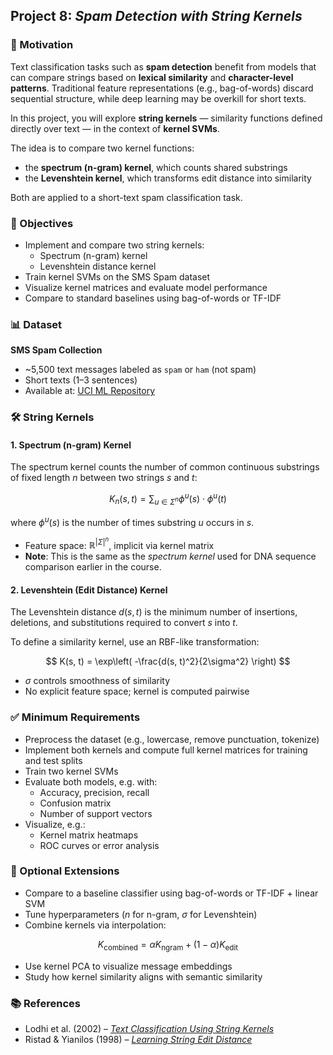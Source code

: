 ## Project 8: *Spam Detection with String Kernels*

### 🧠 Motivation

Text classification tasks such as **spam detection** benefit from models that can compare strings based on **lexical similarity** and **character-level patterns**. Traditional feature representations (e.g., bag-of-words) discard sequential structure, while deep learning may be overkill for short texts.

In this project, you will explore **string kernels** — similarity functions defined directly over text — in the context of **kernel SVMs**.

The idea is to compare two kernel functions:  
- the **spectrum (n-gram) kernel**, which counts shared substrings  
- the **Levenshtein kernel**, which transforms edit distance into similarity  

Both are applied to a short-text spam classification task.

### 🎯 Objectives

- Implement and compare two string kernels:
  - Spectrum (n-gram) kernel
  - Levenshtein distance kernel
- Train kernel SVMs on the SMS Spam dataset  
- Visualize kernel matrices and evaluate model performance  
- Compare to standard baselines using bag-of-words or TF-IDF

### 📊 Dataset

**SMS Spam Collection**  
- ~5,500 text messages labeled as `spam` or `ham` (not spam)  
- Short texts (1–3 sentences)  
- Available at: [UCI ML Repository](https://archive.ics.uci.edu/ml/datasets/SMS+Spam+Collection)

### 🛠️ String Kernels

#### 1. Spectrum (n-gram) Kernel

The spectrum kernel counts the number of common continuous substrings of fixed length $n$ between two strings $s$ and $t$:

$$
K_n(s, t) = \sum_{u \in \Sigma^n} \phi^u(s) \cdot \phi^u(t)
$$

where $\phi^u(s)$ is the number of times substring $u$ occurs in $s$.

- Feature space: $\mathbb{R}^{|\Sigma|^n}$, implicit via kernel matrix  
- **Note**: This is the same as the *spectrum kernel* used for DNA sequence comparison earlier in the course.

#### 2. Levenshtein (Edit Distance) Kernel

The Levenshtein distance $d(s, t)$ is the minimum number of insertions, deletions, and substitutions required to convert $s$ into $t$.

To define a similarity kernel, use an RBF-like transformation:

$$
K(s, t) = \exp\left( -\frac{d(s, t)^2}{2\sigma^2} \right)
$$

- $\sigma$ controls smoothness of similarity  
- No explicit feature space; kernel is computed pairwise

### ✅ Minimum Requirements

- Preprocess the dataset (e.g., lowercase, remove punctuation, tokenize)  
- Implement both kernels and compute full kernel matrices for training and test splits  
- Train two kernel SVMs 
- Evaluate both models, e.g. with:
  - Accuracy, precision, recall
  - Confusion matrix  
  - Number of support vectors  
- Visualize, e.g.:
  - Kernel matrix heatmaps  
  - ROC curves or error analysis

### 🚀 Optional Extensions

- Compare to a baseline classifier using bag-of-words or TF-IDF + linear SVM  
- Tune hyperparameters ($n$ for n-gram, $\sigma$ for Levenshtein)  
- Combine kernels via interpolation:

$$
K_{\text{combined}} = \alpha K_{\text{ngram}} + (1 - \alpha) K_{\text{edit}}
$$

- Use kernel PCA to visualize message embeddings  
- Study how kernel similarity aligns with semantic similarity

### 📚 References

- Lodhi et al. (2002) – [*Text Classification Using String Kernels*](https://www.jmlr.org/papers/volume2/lodhi02a/lodhi02a.pdf) 
- Ristad & Yianilos (1998) – [*Learning String Edit Distance*](https://arxiv.org/pdf/cmp-lg/9610005)
